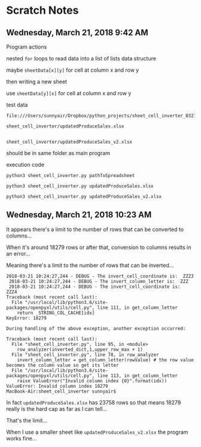 # Scratch Notes

## Wednesday, March 21, 2018 9:42 AM

Program actions

nested `for` loops to read data into a list of lists data structure

maybe `sheetData[x][y]` for cell at column x and row y

then writing a new sheet

use `sheetData[y][x]` for cell at column x and row y

test data

	file:///Users/sunnyair/Dropbox/python_projects/sheet_cell_inverter_032118_1/sheet_cell_inverter/updatedProduceSales.xlsx

	sheet_cell_inverter/updatedProduceSales.xlsx


	sheet_cell_inverter/updatedProduceSales_v2.xlsx

should be in same folder as main program

execution code

	python3 sheet_cell_inverter.py pathToSpreadsheet

	python3 sheet_cell_inverter.py updatedProduceSales.xlsx

	python3 sheet_cell_inverter.py updatedProduceSales_v2.xlsx

## Wednesday, March 21, 2018 10:23 AM

It appears there's a limit to the number of rows that can be converted to columns...  

When it's around 18279 rows or after that, conversion to columns results in an error...

Meaning there's a limit to the number of rows that can be inverted...

	2018-03-21 10:24:27,244 - DEBUG - The invert_cell_coordinate is:  ZZZ3
	 2018-03-21 10:24:27,244 - DEBUG - The invert_column_letter is:  ZZZ
	 2018-03-21 10:24:27,244 - DEBUG - The invert_cell_coordinate is:  ZZZ4
	Traceback (most recent call last):
	  File "/usr/local/lib/python3.6/site-packages/openpyxl/utils/cell.py", line 111, in get_column_letter
	    return _STRING_COL_CACHE[idx]
	KeyError: 18279

	During handling of the above exception, another exception occurred:

	Traceback (most recent call last):
	  File "sheet_cell_inverter.py", line 95, in <module>
	    row_analyzer(inverted_dict,1,upper_row_max + 1)
	  File "sheet_cell_inverter.py", line 78, in row_analyzer
	    invert_column_letter = get_column_letter(rowValue) # the row value becomes the column value so get its letter
	  File "/usr/local/lib/python3.6/site-packages/openpyxl/utils/cell.py", line 113, in get_column_letter
	    raise ValueError("Invalid column index {0}".format(idx))
	ValueError: Invalid column index 18279
	MacBook-Air:sheet_cell_inverter sunnyair$

In fact `updatedProduceSales.xlsx` has 23758 rows so that means 18279 really is the hard cap as far as I can tell...

That's the limit...

When I use a smaller sheet like `updatedProduceSales_v2.xlsx` the program works fine...

